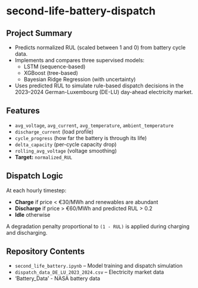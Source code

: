 # second-life-battery-dispatch

##  Project Summary

- Predicts normalized RUL (scaled between 1 and 0) from battery cycle data.
- Implements and compares three supervised models:
  - LSTM (sequence-based)
  - XGBoost (tree-based)
  - Bayesian Ridge Regression (with uncertainty)
- Uses predicted RUL to simulate rule-based dispatch decisions in the 2023–2024 German-Luxembourg (DE-LU) day-ahead electricity market.

##  Features

- `avg_voltage`, `avg_current`, `avg_temperature`, `ambient_temperature`
- `discharge_current` (load profile)
- `cycle_progress` (how far the battery is through its life)
- `delta_capacity` (per-cycle capacity drop)
- `rolling_avg_voltage` (voltage smoothing)
- **Target:** `normalized_RUL`

##  Dispatch Logic

At each hourly timestep:
- **Charge** if price < €30/MWh and renewables are abundant
- **Discharge** if price > €60/MWh and predicted RUL > 0.2
- **Idle** otherwise

A degradation penalty proportional to `(1 - RUL)` is applied during charging and discharging.

##  Repository Contents

- `second_life_battery.ipynb` – Model training and dispatch simulation
- `dispatch_data_DE_LU_2023_2024.csv` – Electricity market data
-  ‘Battery_Data’ - NASA battery data
